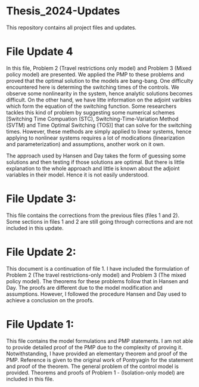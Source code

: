 # Thesis_2024-Updates
This repository contains all project files and updates.

# File Update 4
In this file, Problem 2 (Travel restrictions only model) and Problem 3 (Mixed policy model) are presented. 
We applied the PMP to these problems and proved that the optimal solution to the models are bang-bang. One difficulty encountered here is determing the switching times of the controls.
We observe some nonlinearity in the system, hence analytic solutions becomes difficult. On the other hand, we have litte information on the adjoint varibles which form the equation of the switching function.
Some researchers tackles this kind of problem by suggesting some numerical schemes [Switching Time Compuation (STC), Switching-Time-Variation Method (SVTM) and Time Optimal Switching (TOS)] that can solve for the switching times. 
However, these methods are simply applied to linear systems, hence applying to nonlinear systems requires a lot of modications (linearization and parameterization) and assumptions, another work on it own.

The approach used by Hansen and Day takes the form of guessing some solutions and then testing if those solutions are optimal.
But there is little explanation to the whole approach and little is known about the adjoint variables in their model. Hence it is not easily understood.

# File Update 3:
This file contains the corrections from the previous files (files 1 and 2). Some sections in files 1 and 2 are still going through corrections and are not included in this update.

# File Update 2:
This document is a continuation of file 1. I have included the formulation of Problem 2 (The travel restrictions-only model) and Problem 3 (The mixed policy model).
The theorems for these problems follow that in Hansen and Day. The proofs are different due to the model modification and assumptions. 
However, I followed the procedure Hansen and Day used to achieve a conclusion on the proofs. 


# File Update 1:
This file contains the model formulations and PMP statements. I am not able to provide detailed proof of the PMP due to the complexity of proving it. 
Notwithstanding, I have provided an elementary theorem and proof of the PMP. Reference is given to the original work of Pontryagin for the statement and proof of the theorem.
The general problem of the control model is provided. Theorems and proofs of Problem 1 - (Isolation-only model) are included in this file.


